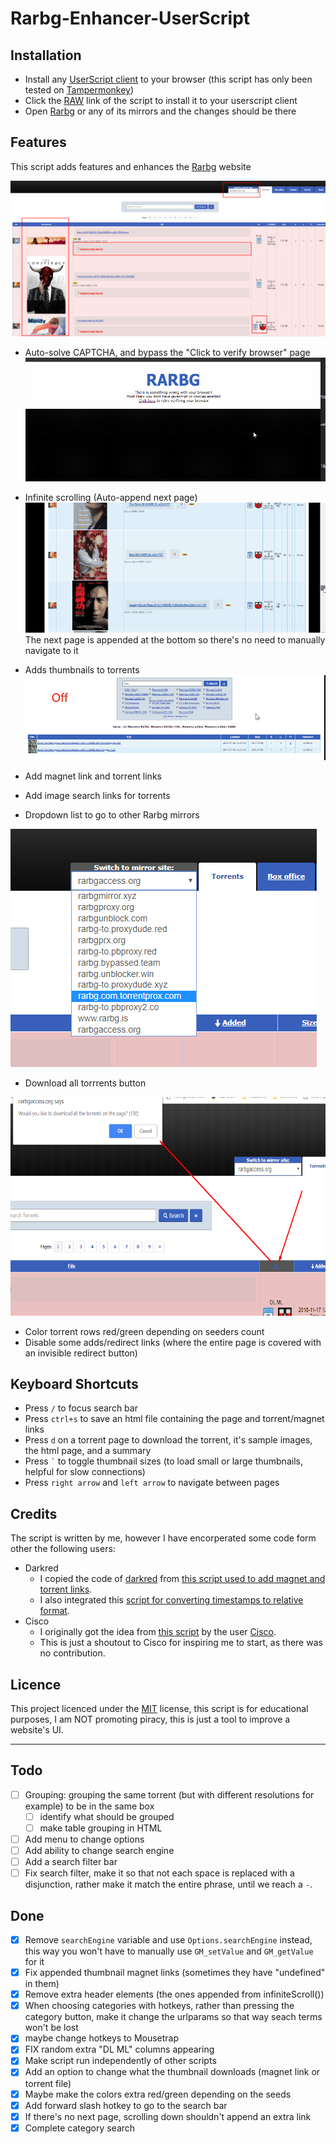 # Rarbg-Enhancer-UserScript

## Installation

- Install any [UserScript client](https://www.greasyfork.org/) to your browser (this script has only been tested on [Tampermonkey](https://tampermonkey.net/))
- Click the [RAW](https://github.com/buzamahmooza/Rarbg-Enhancer-UserScript/raw/master/Rarbg-Enhancer-UserScript.user.js) link of the script to install it to your userscript client
- Open [Rarbg](https://rarbgunblocked.org/) or any of its mirrors and the changes should be there

## Features

This script adds features and enhances the [Rarbg](https://rarbgunblocked.org/) website

<img src="screenshots/Screenshot_Rarbg_general.png" alt="General Screenshot" max-height="400"/>

- Auto-solve CAPTCHA, and bypass the "Click to verify browser" page  
    ![Automatic CAPTCHA solver and clicks "click here link"](screenshots/Screenshot_auto-captcha.gif)
- Infinite scrolling (Auto-append next page)  
    ![Infinite scrolling](screenshots/infinit-scroll.gif)
  The next page is appended at the bottom so there's no need to manually navigate to it
- Adds thumbnails to torrents  
    ![Adding thumbnails](screenshots/Screenshot_thumbnails-before-after.gif)
- Add magnet link and torrent links
- Add image search links for torrents

- Dropdown list to go to other Rarbg mirrors  
<img src="screenshots/Screenshot_Rarbg_mirrorDropdown.png" alt="Dropdown list to go to other Rarbg mirrors" height=""/>

- Download all torrrents button  
<img src="screenshots/Screenshot_Rarbg_download_all_torrents.png" alt="Download all torrrents button" height="350"/>

- Color torrent rows red/green depending on seeders count
- Disable some adds/redirect links (where the entire page is covered with an invisible redirect button)

## Keyboard Shortcuts

- Press ```/``` to focus search bar
- Press ```ctrl+s``` to save an html file containing the page and torrent/magnet links
- Press ```d``` on a torrent page to download the torrent, it's sample images, the html page, and a summary
- Press ``` ` ``` to toggle thumbnail sizes (to load small or large thumbnails, helpful for slow connections)
- Press ```right arrow``` and ```left arrow``` to navigate between pages

## Credits

The script is written by me, however I have encorperated some code form other the following users:

- Darkred
  - I copied the code of [darkred](https://greasyfork.org/en/users/2160-darkred) from [this script used to add magnet and torrent links](https://greasyfork.org/scripts/23493-rarbg-torrent-and-magnet-links/code).
  - I also integrated this [script for converting timestamps to relative format](https://greasyfork.org/scripts/21550-rarbg-convert-torrent-timestamps-to-relative-format).
- Cisco
  - I originally got the idea from [this script](https://greasyfork.org/en/scripts/12648-rarbg-add-magnet-link) by the user [Cisco](https://greasyfork.org/en/users/16455-cisco).
  - This is just a shoutout to Cisco for inspiring me to start, as there was no contribution.

## Licence

This project licenced under the [MIT](LICENSE) license, this script is for educational purposes, I am NOT promoting piracy, this is just a tool to improve a website's UI.

----

## Todo

- [ ] Grouping: grouping the same torrent (but with different resolutions for example) to be in the same box
  - [ ] identify what should be grouped
  - [ ] make table grouping in HTML

- [ ] Add menu to change options
- [ ] Add ability to change search engine
- [ ] Add a search filter bar
- [ ] Fix search filter, make it so that not each space is replaced with a disjunction, rather make it match the entire phrase, until we reach a `-`.

## Done

- [x] Remove `searchEngine` variable and use `Options.searchEngine` instead, this way you won't have to manually use `GM_setValue` and `GM_getValue` for it
- [x] Fix appended thumbnail magnet links (sometimes they have "undefined" in them)
- [x] Remove extra header elements (the ones appended from infiniteScroll())
- [x] When choosing categories with hotkeys, rather than pressing the category button, make it change the urlparams so that way seach terms won't be lost
- [x] maybe change hotkeys to Mousetrap
- [x] FIX random extra "DL ML" columns appearing
- [x] Make script run independently of other scripts
- [x] Add an option to change what the thumbnail downloads (magnet link or torrent file)
- [x] Maybe make the colors extra red/green depending on the seeds
- [x] Add forward slash hotkey to go to the search bar
- [x] If there's no next page, scrolling down shouldn't append an extra link
- [x] Complete category search
